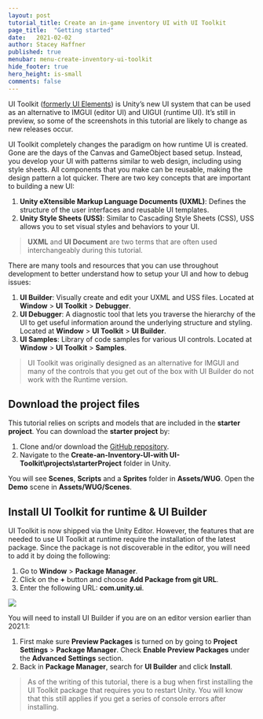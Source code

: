 ```yaml
---
layout: post
tutorial_title: Create an in-game inventory UI with UI Toolkit
page_title:  "Getting started"
date:   2021-02-02
author: Stacey Haffner
published: true
menubar: menu-create-inventory-ui-toolkit
hide_footer: true
hero_height: is-small
comments: false
---
```


UI Toolkit ([formerly UI Elements](https://forum.unity.com/threads/renaming-uielements-to-ui-toolkit.854245/)) is Unity’s new UI system that can be used as an alternative to IMGUI (editor UI) and UIGUI (runtime UI). It’s still in preview, so some of the screenshots in this tutorial are likely to change as new releases occur.

UI Toolkit completely changes the paradigm on how runtime UI is created. Gone are the days of the Canvas and GameObject based setup. Instead, you develop your UI with patterns similar to web design, including using style sheets. All components that you make can be reusable, making the design pattern a lot quicker. There are two key concepts that are important to building a new UI:

1. **Unity eXtensible Markup Language Documents (UXML)**: Defines the structure of the user interfaces and reusable UI templates.
2. **Unity Style Sheets (USS)**: Similar to Cascading Style Sheets (CSS), USS allows you to set visual styles and behaviors to your UI. 

> **UXML** and **UI Document** are two terms that are often used interchangeably during this tutorial.

There are many tools and resources that you can use throughout development to better understand how to setup your UI and how to debug issues:

1. **UI Builder**: Visually create and edit your UXML and USS files. Located at **Window** > **UI Toolkit** > **Debugger**.
2. **UI Debugger**: A diagnostic tool that lets you traverse the hierarchy of the UI to get useful information around the underlying structure and styling.  Located at **Window** > **UI Toolkit** > **UI Builder**.
3. **UI Samples**: Library of code samples for various UI controls. Located at **Window** > **UI Toolkit** > **Samples**.

> UI Toolkit was originally designed as an alternative for IMGUI and many of the controls that you get out of the box with UI Builder do not work with the Runtime version. 

## Download the project files
This tutorial relies on scripts and models that are included in the **starter project**. You can download the **starter project** by:

1. Clone and/or download the [GitHub repository](https://github.com/Yecats/GameDevTutorials). 
2. Navigate to the **Create-an-Inventory-UI-with UI-Toolkit\projects\starterProject** folder in Unity. 

You will see **Scenes**, **Scripts** and a **Sprites** folder in **Assets/WUG**. Open the **Demo** scene in **Assets/WUG/Scenes**. 

## Install UI Toolkit for runtime & UI Builder
UI Toolkit is now shipped via the Unity Editor. However, the features that are needed to use UI Toolkit at runtime require the installation of the latest package. Since the package is not discoverable in the editor, you will need to add it by doing the following:

1. Go to **Window** > **Package Manager**.
2. Click on the **+** button and choose **Add Package from git URL**.
3. Enter the following URL: **com.unity.ui**.

![]({{page.dir}}/images/1-gs-packagemanager.gif)

You will need to install UI Builder if you are on an editor version earlier than 2021.1:

1. First make sure **Preview Packages** is turned on by going to **Project Settings** > **Package Manager**. Check **Enable Preview Packages** under the **Advanced Settings** section.
2. Back in **Package Manager**, search for **UI Builder** and click **Install**.

> As of the writing of this tutorial, there is a bug when first installing the UI Toolkit package that requires you to restart Unity. You will know that this still applies if you get a series of console errors after installing.